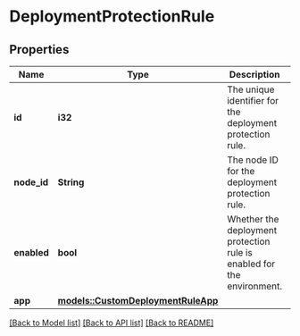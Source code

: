 # DeploymentProtectionRule

## Properties

Name | Type | Description | Notes
------------ | ------------- | ------------- | -------------
**id** | **i32** | The unique identifier for the deployment protection rule. | 
**node_id** | **String** | The node ID for the deployment protection rule. | 
**enabled** | **bool** | Whether the deployment protection rule is enabled for the environment. | 
**app** | [**models::CustomDeploymentRuleApp**](custom-deployment-rule-app.md) |  | 

[[Back to Model list]](../README.md#documentation-for-models) [[Back to API list]](../README.md#documentation-for-api-endpoints) [[Back to README]](../README.md)


